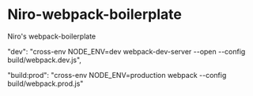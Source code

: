 # Niro-webpack-boilerplate
Niro's webpack-boilerplate

"dev": "cross-env NODE_ENV=dev webpack-dev-server --open --config build/webpack.dev.js",

"build:prod": "cross-env NODE_ENV=production webpack --config build/webpack.prod.js"